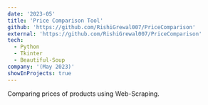 ```yaml
---
date: '2023-05'
title: 'Price Comparison Tool'
github: 'https://github.com/RishiGrewal007/PriceComparison'
external: 'https://github.com/RishiGrewal007/PriceComparison'
tech:
  - Python
  - Tkinter
  - Beautiful-Soup
company: '(May 2023)'
showInProjects: true
---
```

Comparing prices of products using Web-Scraping.

